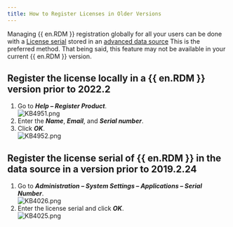 ```yaml
---
title: How to Register Licenses in Older Versions
---
```

Managing {{ en.RDM }} registration globally for all your users can be done with a [License serial](https://help.remotedesktopmanager.com/rdm_administration_licenses.html) stored in an [advanced data source](https://help.remotedesktopmanager.com/datasources_advanced.html) This is the preferred method. That being said, this feature may not be available in your current {{ en.RDM }} version.

## Register the license locally in a {{ en.RDM }} version prior to 2022.2

1. Go to ***Help – Register Product***.  
![KB4951.png](/img/en/kb/KB4951.png)
1. Enter the ***Name***, ***Email***, and ***Serial number***.
1. Click ***OK***.  
![KB4952.png](/img/en/kb/KB4952.png)

## Register the license serial of {{ en.RDM }} in the data source in a version prior to 2019.2.24

1. Go to ***Administration – System Settings – Applications – Serial Number***.  
![KB4026.png](/img/en/kb/KB4026.png)
1. Enter the license serial and click ***OK***.  
![KB4025.png](/img/en/kb/KB4025.png)
